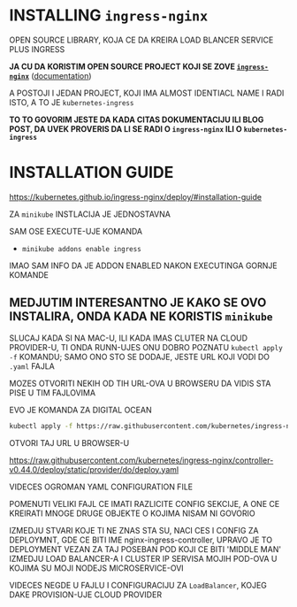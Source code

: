 # INSTALLING `ingress-nginx`

OPEN SOURCE LIBRARY, KOJA CE DA KREIRA LOAD BLANCER SERVICE PLUS INGRESS

**JA CU DA KORISTIM OPEN SOURCE PROJECT KOJI SE ZOVE [`ingress-nginx`](https://github.com/kubernetes/ingress-nginx)** ([documentation](https://kubernetes.github.io/ingress-nginx/))

A POSTOJI I JEDAN PROJECT, KOJI IMA ALMOST IDENTIACL NAME I RADI ISTO, A TO JE `kubernetes-ingress`

**TO TO GOVORIM JESTE DA KADA CITAS DOKUMENTACIJU ILI BLOG POST, DA UVEK PROVERIS DA LI SE RADI O `ingress-nginx` ILI O `kubernetes-ingress`**

# INSTALLATION GUIDE

<https://kubernetes.github.io/ingress-nginx/deploy/#installation-guide>

ZA `minikube` INSTLACIJA JE JEDNOSTAVNA

SAM OSE EXECUTE-UJE KOMANDA

- `minikube addons enable ingress`

IMAO SAM INFO DA JE ADDON ENABLED NAKON EXECUTINGA GORNJE KOMANDE

## MEDJUTIM INTERESANTNO JE KAKO SE OVO INSTALIRA, ONDA KADA NE KORISTIS `minikube`

SLUCAJ KADA SI NA MAC-U, ILI KADA IMAS CLUTER NA CLOUD PROVIDER-U, TI ONDA RUNN-UJES ONU DOBRO POZNATU `kubectl apply -f` KOMANDU; SAMO ONO STO SE DODAJE, JESTE URL KOJI VODI DO `.yaml` FAJLA

MOZES OTVORITI NEKIH OD TIH URL-OVA U BROWSERU DA VIDIS STA PISE U TIM FAJLOVIMA

EVO JE KOMANDA ZA DIGITAL OCEAN

```zsh
kubectl apply -f https://raw.githubusercontent.com/kubernetes/ingress-nginx/controller-v0.44.0/deploy/static/provider/do/deploy.yaml
```

OTVORI TAJ URL U BROWSER-U

<https://raw.githubusercontent.com/kubernetes/ingress-nginx/controller-v0.44.0/deploy/static/provider/do/deploy.yaml>

VIDECES OGROMAN YAML CONFIGURATION FILE

POMENUTI VELIKI FAJL CE IMATI RAZLICITE CONFIG SEKCIJE, A ONE CE KREIRATI MNOGE DRUGE OBJEKTE O KOJIMA NISAM NI GOVORIO

IZMEDJU STVARI KOJE TI NE ZNAS STA SU, NACI CES I CONFIG ZA DEPLOYMNT, GDE CE BITI IME nginx-ingress-controller, UPRAVO JE TO DEPLOYMENT VEZAN ZA TAJ POSEBAN POD KOJI CE BITI 'MIDDLE MAN' IZMEDJU LOAD BALANCER-A I CLUSTER IP SERVISA MOJIH POD-OVA U KOJIMA SU MOJI NODEJS MICROSERVICE-OVI

VIDECES NEGDE U FAJLU I CONFIGURACIJU ZA `LoadBalancer`, KOJEG DAKE PROVISION-UJE CLOUD PROVIDER




